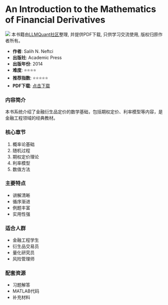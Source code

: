 # An Introduction to the Mathematics of Financial Derivatives

![](https://fastly.jsdelivr.net/gh/bucketio/img3@main/2024/09/04/1725464231869-e0b2f727-2a0f-4270-bf6c-31ddc350426a.gif)
本书籍由[LLMQuant社区](https://llmquant.com/)整理, 并提供PDF下载, 只供学习交流使用, 版权归原作者所有。

- **作者**: Salih N. Neftci
- **出版社**: Academic Press
- **出版年份**: 2014
- **难度**: ⭐⭐⭐⭐
- **推荐指数**: ⭐⭐⭐⭐⭐
- **PDF下载**: [点击下载](https://quant-wiki.com/pdf/An%20Introduction%20to%20the%20Mathematics%20of%20Financial%20Derivatives-Academic%20Press%20%282014%29.pdf)

### 内容简介

本书系统介绍了金融衍生品定价的数学基础，包括期权定价、利率模型等内容，是金融工程领域的经典教材。

### 核心章节

1. 概率论基础
2. 随机过程
3. 期权定价理论
4. 利率模型
5. 数值方法

### 主要特点

- 讲解清晰
- 循序渐进
- 例题丰富
- 实用性强

### 适合人群

- 金融工程学生
- 衍生品交易员
- 量化研究员
- 风险管理师

### 配套资源

- 习题解答
- MATLAB代码
- 补充材料